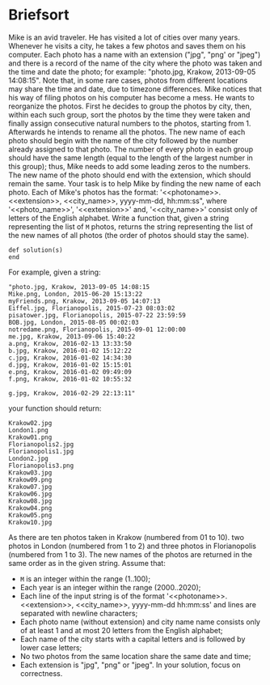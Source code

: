 # Briefsort

Mike is an avid traveler. He has visited a lot of cities over many years.
Whenever he visits a city, he takes a few photos and saves them on his
computer. Each photo has a name with an extension ("jpg", "png' or "jpeg")
and there is a record of the name of the city where the photo was taken and
the time and date the photo; for example: "photo.jpg, Krakow, 2013-09-05
14:08:15". Note that, in some rare cases, photos from different locations
may share the time and date, due to timezone differences. Mike notices that
his way of filing photos on his computer has become a mess. He wants to
reorganize the photos.
First he decides to group the photos by city, then, within each such group,
sort the photos by the time they were taken and finally assign consecutive
natural numbers to the photos, starting from 1. Afterwards he intends to
rename all the photos. The new name of each photo should begin with the
name of the city followed by the number already assigned to that photo. The
number of every photo in each group should have the same length (equal to
the length of the largest number in this group); thus, Mike needs to add
some leading zeros to the numbers. The new name of the photo should end
with the extension, which should remain the same. Your task is to help Mike
by finding the new name of each photo. Each of Mike's photos has the
format: '<\<photoname>>.<\<extension>>, <<city_name>>, yyyy-mm-dd,
hh:mm:ss", where '<<photo_name>>', '<\<extension>>' and, '<<city_name>>'
consist only of letters of the English alphabet.
Write a function that, given a string representing the list of `M` photos,
returns the string representing the list of the new names of all photos
(the order of photos should stay the same).
```
def solution(s)
end
```
For example, given a string:
```
"photo.jpg, Krakow, 2013-09-05 14:08:15
Mike.png, London, 2015-06-20 15:13:22
myFriends.png, Krakow, 2013-09-05 14:07:13
Eiffel.jpg, Florianopolis, 2015-07-23 08:03:02
pisatower.jpg, Florianopolis, 2015-07-22 23:59:59
BOB.jpg, London, 2015-08-05 00:02:03
notredame.png, Florianopolis, 2015-09-01 12:00:00
me.jpg, Krakow, 2013-09-06 15:40:22
a.png, Krakow, 2016-02-13 13:33:50
b.jpg, Krakow, 2016-01-02 15:12:22
c.jpg, Krakow, 2016-01-02 14:34:30
d.jpg, Krakow, 2016-01-02 15:15:01
e.png, Krakow, 2016-01-02 09:49:09
f.png, Krakow, 2016-01-02 10:55:32

g.jpg, Krakow, 2016-02-29 22:13:11"
```
your function should return:
```
Krakow02.jpg
London1.png
Krakow01.png
Florianopolis2.jpg
Florianopolis1.jpg
London2.jpg
Florianopolis3.png
Krakow03.jpg
Krakow09.png
Krakow07.jpg
Krakow06.jpg
Krakow08.jpg
Krakow04.png
Krakow05.png
Krakow10.jpg
```
As there are ten photos taken in Krakow (numbered from 01 to 10). two
photos in London (numbered from 1 to 2) and three photos in Florianopolis
(numbered from 1 to 3). The new names of the photos are returned in the
same order as in the given string.
Assume that:
* `M` is an integer within the range (1..100);
* Each year is an integer within the range (2000..2020);
* Each line of the input string is of the format
'<\<photoname>>.<\<extension>>, <<city_name>>, yyyy-mm-dd hh:mm:ss' and
lines are separated with newline characters;
* Each photo name (without extension) and city name
name consists only of at least 1 and at most 20 letters from the English
alphabet;
* Each name of the city starts with a capital letters and is followed by
lower case letters;
* No two photos from the same location share the same date and time;
* Each extension is "jpg", "png" or "jpeg". In your solution, focus on
correctness.

